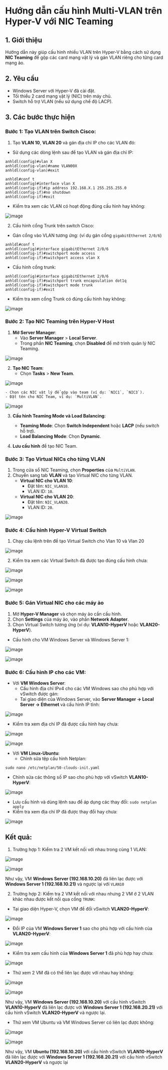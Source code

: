 # Hướng dẫn cấu hình Multi-VLAN trên Hyper-V với NIC Teaming

## 1. Giới thiệu
Hướng dẫn này giúp cấu hình nhiều VLAN trên Hyper-V bằng cách sử dụng **NIC Teaming** để gộp các card mạng vật lý và gán VLAN riêng cho từng card mạng ảo.

## 2. Yêu cầu
- Windows Server với Hyper-V đã cài đặt.
- Tối thiểu 2 card mạng vật lý (NIC) trên máy chủ.
- Switch hỗ trợ VLAN (nếu sử dụng chế độ LACP).

## 3. Các bước thực hiện
### Bước 1: Tạo VLAN trên Switch Cisco:
1. Tạo **VLAN 10**, **VLAN 20** và gán địa chỉ IP cho các VLAN đó:
- Sử dụng các dòng lệnh sau để tạo VLAN và gán địa chỉ IP:
```shell
anhldl(config)#vlan X
anhldl(config-vlan)#name VLAN00X
anhldl(config-vlan)#exit

anhldl#conf t
anhldl(config)#interface vlan X
anhldl(config-if)#ip address 192.168.X.1 255.255.255.0
anhldl(config-if)#no shutdown
anhldl(config-if)#exit
```

- Kiểm tra xem các VLAN có hoạt động đúng cấu hình hay không:

![image](https://github.com/user-attachments/assets/5fa6aaca-a30d-4d6e-8ce2-49fe77603522)

2. Cấu hình cổng Trunk trên switch Cisco:
- Gán cổng vào VLAN tương ứng: (ví dụ gán cổng `gigabitEthernet 2/0/6`)

```shell
anhldl#conf t
anhldl(config)#interface gigabitEthernet 2/0/6
anhldl(config-if)#switchport mode access
anhldl(config-if)#switchport access vlan X
```

- Cấu hình cổng trunk:

```shell
anhldl(config)#interface gigabitEthernet 2/0/6
anhldl(config-if)#switchport trunk encapsulation dot1q
anhldl(config-if)#switchport mode trunk
anhldl(config-if)#exit
```

- Kiểm tra xem cổng Trunk có đúng cấu hình hay không:

![image](https://github.com/user-attachments/assets/c31b1a69-951a-4bdc-ac6d-811c2db066c7)

### Bước 2: Tạo NIC Teaming trên Hyper-V Host
1. **Mở Server Manager**:
    - Vào **Server Manager** > **Local Server**.
    - Trong phần **NIC Teaming**, chọn **Disabled** để mở trình quản lý NIC Teaming.

![image](https://github.com/user-attachments/assets/85cf806c-8309-4cf8-a0f6-0b09d04edaf0)

2. **Tạo NIC Team**:
    - Chọn **Tasks** > **New Team**.
      
![image](https://github.com/user-attachments/assets/82050458-caf2-4c02-9762-113f426cdf1b)

    - Chọn các NIC vật lý để gộp vào team (ví dụ: `NIC1`, `NIC3`).
    - Đặt tên cho NIC Team, ví dụ: `MultiVLAN`.
    
![image](https://github.com/user-attachments/assets/f1000de4-41db-4cd5-aee4-e157a8a1f3ef)


3. **Cấu hình Teaming Mode và Load Balancing**:
    - **Teaming Mode**: Chọn **Switch Independent** hoặc **LACP** (nếu switch hỗ trợ).
    - **Load Balancing Mode**: Chọn **Dynamic**.

4. **Lưu cấu hình** để tạo NIC Team.

### Bước 3: Tạo Virtual NICs cho từng VLAN
1. Trong cửa sổ NIC Teaming, chọn **Properties** của `MultiVLAN`.
2. Chuyển sang tab **VLAN** và tạo Virtual NIC cho từng VLAN.
    - **Virtual NIC cho VLAN 10**:
        - Đặt tên: `NIC_VLAN10`.
        - VLAN ID: `10`.
    - **Virtual NIC cho VLAN 20**:
        - Đặt tên: `NIC_VLAN20`.
        - VLAN ID: `20`.

![image](https://github.com/user-attachments/assets/a81f4597-ad4d-4950-ad0d-8c031745cadd)

### Bước 4: Cấu hình Hyper-V Virtual Switch
1. Chạy câu lệnh trên để tạo Virtual Switch cho Vlan 10 và Vlan 20
   
![image](https://github.com/user-attachments/assets/0e093a6b-bbd6-4024-97ae-3c1e764c3f22)

2. Kiểm tra xem các Virtual Switch đã được tạo đúng cấu hình chưa:

![image](https://github.com/user-attachments/assets/0f2a0bba-e60d-4697-8c7b-6e39446f9481)

![image](https://github.com/user-attachments/assets/30175ab6-a363-4f44-9cc1-5ef6646b314c)

![image](https://github.com/user-attachments/assets/e3eec667-1326-422b-8363-81c871b6c78e)

### Bước 5: Gán Virtual NIC cho các máy ảo
1. Mở **Hyper-V Manager** và chọn máy ảo cần cấu hình.
2. Chọn **Settings** của máy ảo, vào phần **Network Adapter**.
3. Chọn Virtual Switch tương ứng (ví dụ: **VLAN10-HyperV** hoặc **VLAN20-HyperV**).

- Cấu hình cho VM Windows Server và Windows Server 1:

![image](https://github.com/user-attachments/assets/3ea4a23c-ac12-4d19-9eda-c8e2cf0bde45)

![image](https://github.com/user-attachments/assets/96570415-1a54-43eb-ac3b-2257987b12a2)

### Bước 6: Cấu hình IP cho các VM:
- Với **VM Windows Server**: 
    - Cấu hình địa chỉ IPv4 cho các VM Windows sao cho phù hợp với vSwitch được gán:
    - Tai giao diện của Windows Server, vào **Server Manager -> Local Server -> Ethernet** và cấu hình IP tĩnh:

![image](https://github.com/user-attachments/assets/bc94c49d-f065-456e-9cd8-17795a9bb65b)

- Kiểm tra xem địa chỉ IP đã được cấu hình hay chưa:

![image](https://github.com/user-attachments/assets/b080977d-1366-4ce5-823a-09b34bf69a6b)

![image](https://github.com/user-attachments/assets/e3070f77-116c-4b86-8085-6a7c72432b88)

- Với **VM Linux-Ubuntu**:
  - Chỉnh sửa tệp cấu hình Netplan:
```
sudo nano /etc/netplan/50-clouds-init.yaml
```

  - Chỉnh sửa các thông số IP sao cho phù hợp với vSwitch **VLAN10-HyperV**:

![image](https://github.com/user-attachments/assets/d90789cc-4a8b-4c8a-9089-a70aba226479)

  - Lưu cấu hình và dùng lệnh sau để áp dụng các thay đổi: `sudo netplan apply`
  - Kiểm tra xem địa chỉ IP đã được thay đổi hay chưa:

![image](https://github.com/user-attachments/assets/7a218911-ca76-4815-8481-9e7354f9f1a6)

## Kết quả:
1. Trường hợp 1: Kiểm tra 2 VM kết nối với nhau trong cùng 1 VLAN:  

![image](https://github.com/user-attachments/assets/763e071f-ab96-41c6-a5de-ff5b18b51da1)

![image](https://github.com/user-attachments/assets/d868465c-33c1-4bdc-901c-987408fcb569)

Như vậy, VM **Windows Server (192.168.10.20)** đã liên lạc được với **Windows Server 1 (192.168.10.21)** và ngược lại với `VLAN10`

2. Trường hợp 2: Kiểm tra 2 VM kết nối với nhau nhưng 2 VM ở 2 VLAN khác nhau được kết nối qua cổng `TRUNK`:
- Tại giao diện Hyper-V, chọn VM để đổi vSwitch **VLAN20-HyperV**:

![image](https://github.com/user-attachments/assets/5d6a4f44-3937-4d23-b9d7-3156eb3b322c)

- Đổi IP của VM **Windows Server 1** sao cho phù hợp với cấu hình của **VLAN20-HyperV**:

![image](https://github.com/user-attachments/assets/6f868d01-ab37-45fe-9ea2-5e570451db78)

- Kiểm tra xem cấu hình của **Windows Server 1** đã phù hợp hay chưa:
 
![image](https://github.com/user-attachments/assets/d5c3d12d-7667-4e99-ba79-b27c5c8133a1)

- Thử xem 2 VM đã có thể liên lạc được với nhau hay không:

![image](https://github.com/user-attachments/assets/4cfd840c-ddb1-4fe5-9ee1-0e378839850e)

![image](https://github.com/user-attachments/assets/a9ce8056-0659-4180-a5e4-066d1b0377bd)

Như vậy, VM **Windows Server (192.168.10.20)** với cấu hình vSwitch **VLAN10-HyperV** đã liên lạc được với **Windows Server 1 (192.168.20.21)** với cấu hình vSwitch **VLAN20-HyperV** và ngược lại.

- Thử xem VM Ubuntu và VM Windows Server có liên lạc được không:

![image](https://github.com/user-attachments/assets/a847fc55-8743-4730-be95-16dbde68db19)

![image](https://github.com/user-attachments/assets/57c01bd0-9e06-4dc6-b23d-e4c425d7145f)

Như vậy, VM **Ubuntu (192.168.10.20)** với cấu hình vSwitch **VLAN10-HyperV** đã liên lạc được với **Windows Server 1 (192.168.20.21)** với cấu hình vSwitch **VLAN20-HyperV** và ngược lại
